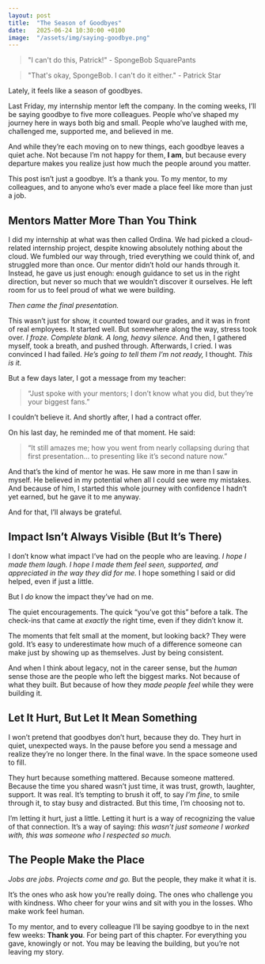 ```yaml
---
layout: post
title:  "The Season of Goodbyes"
date:   2025-06-24 10:30:00 +0100
image:  "/assets/img/saying-goodbye.png"
---
```

>"I can't do this, Patrick!" - SpongeBob SquarePants

>"That's okay, SpongeBob. I can't do it either." - Patrick Star

Lately, it feels like a season of goodbyes.

Last Friday, my internship mentor left the company. 
In the coming weeks, I’ll be saying goodbye to five more colleagues. 
People who’ve shaped my journey here in ways both big and small. 
People who’ve laughed with me, challenged me, supported me, and believed in me.

And while they’re each moving on to new things, each goodbye leaves a quiet ache. 
Not because I’m not happy for them, **I am**, but because every departure makes you realize just how much the people around you matter.

This post isn’t just a goodbye. 
It’s a thank you. 
To my mentor, to my colleagues, and to anyone who’s ever made a place feel like more than just a job.

## Mentors Matter More Than You Think
I did my internship at what was then called Ordina. 
We had picked a cloud-related internship project, despite knowing absolutely nothing about the cloud. 
We fumbled our way through, tried everything we could think of, and struggled more than once. 
Our mentor didn’t hold our hands through it. 
Instead, he gave us just enough: enough guidance to set us in the right direction, but never so much that we wouldn’t discover it ourselves. 
He left room for us to feel proud of what we were building.

*Then came the final presentation.*

This wasn’t just for show, it counted toward our grades, and it was in front of real employees. 
It started well. 
But somewhere along the way, stress took over.
*I froze.*
*Complete blank.*
*A long, heavy silence.*
And then, I gathered myself, took a breath, and pushed through. 
Afterwards, I cried. 
I was convinced I had failed. *He’s going to tell them I’m not ready,* I thought. 
*This is it.*

But a few days later, I got a message from my teacher:
> “Just spoke with your mentors; I don’t know what you did, but they’re your biggest fans.”

I couldn’t believe it. And shortly after, I had a contract offer.

On his last day, he reminded me of that moment. He said:
> “It still amazes me; how you went from nearly collapsing during that first presentation… to presenting like it’s second nature now.”

And that’s the kind of mentor he was. 
He saw more in me than I saw in myself. 
He believed in my potential when all I could see were my mistakes. 
And because of him, I started this whole journey with confidence I hadn’t yet earned, but he gave it to me anyway.

And for that, I’ll always be grateful.

## Impact Isn’t Always Visible (But It’s There)
I don’t know what impact I’ve had on the people who are leaving.
*I hope I made them laugh.*
*I hope I made them feel seen, supported, and appreciated in the way they did for me.*
I hope something I said or did helped, even if just a little.

But I *do* know the impact they’ve had on me.

The quiet encouragements.
The quick “you’ve got this” before a talk.
The check-ins that came at *exactly* the right time, even if they didn’t know it.

The moments that felt small at the moment, but looking back? 
They were gold. 
It’s easy to underestimate how much of a difference someone can make just by showing up as themselves. 
Just by being consistent. 

And when I think about legacy, not in the career sense, but the *human* sense
those are the people who left the biggest marks. Not because of what they built. 
But because of how they *made people feel* while they were building it.

## Let It Hurt, But Let It Mean Something
I won’t pretend that goodbyes don’t hurt, because they do.
They hurt in quiet, unexpected ways. 
In the pause before you send a message and realize they’re no longer there. 
In the final wave. 
In the space someone used to fill.

They hurt because something mattered. 
Because someone mattered. 
Because the time you shared wasn’t just time, it was trust, growth, laughter, support. 
It was real. 
It’s tempting to brush it off, to say *I’m fine*, to smile through it, to stay busy and distracted. 
But this time, I’m choosing not to.

I’m letting it hurt, just a little.
Letting it hurt is a way of recognizing the value of that connection. 
It’s a way of saying: *this wasn’t just someone I worked with, this was someone who I respected so much.*

## The People Make the Place
*Jobs are jobs.*
*Projects come and go.*
But the people, they make it what it is.

It’s the ones who ask how you’re really doing. 
The ones who challenge you with kindness. 
Who cheer for your wins and sit with you in the losses. 
Who make work feel human.

To my mentor, and to every colleague I’ll be saying goodbye to in the next few weeks: **Thank you**. 
For being part of this chapter. 
For everything you gave, knowingly or not. 
You may be leaving the building, but you’re not leaving my story.

